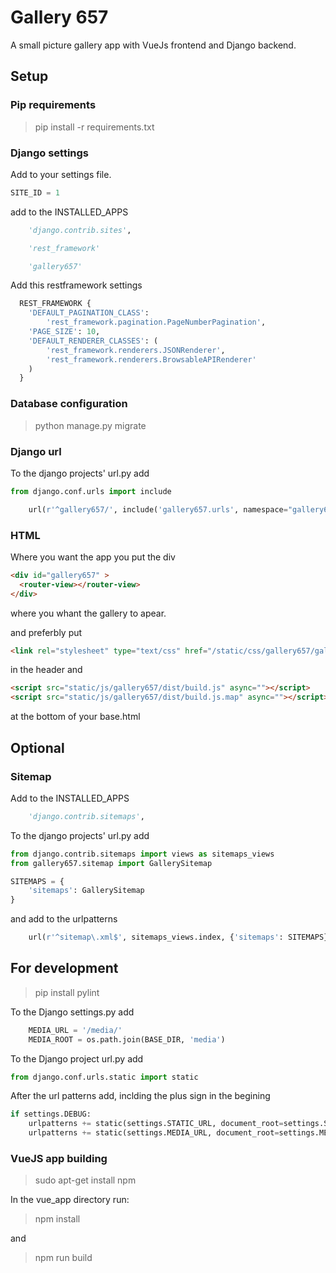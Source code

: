 
# Gallery 657 #

A small picture gallery app with VueJs frontend and
Django backend.

## Setup ###
  
### Pip requirements ###

> pip install -r requirements.txt

### Django settings ###

Add to your settings file.

``` Python
SITE_ID = 1
```

add to the INSTALLED_APPS

``` Python
    'django.contrib.sites',

    'rest_framework'

    'gallery657'
```

Add this restframework settings

``` python
  REST_FRAMEWORK {
    'DEFAULT_PAGINATION_CLASS':
        'rest_framework.pagination.PageNumberPagination',
    'PAGE_SIZE': 10,
    'DEFAULT_RENDERER_CLASSES': (
        'rest_framework.renderers.JSONRenderer',
        'rest_framework.renderers.BrowsableAPIRenderer'
    )
  }
```

### Database configuration ###

> python manage.py migrate
  
### Django url ###

To the django projects' url.py add

``` python
from django.conf.urls import include
```

``` python
    url(r'^gallery657/', include('gallery657.urls', namespace="gallery657" ),
```

### HTML ###

Where you want the app you put the div

``` html
<div id="gallery657" >
  <router-view></router-view>
</div>
```

where you whant the gallery to apear.

and preferbly put

``` html
<link rel="stylesheet" type="text/css" href="/static/css/gallery657/gallery_base.css" lazyload="">
```

in the header and


``` html
<script src="static/js/gallery657/dist/build.js" async=""></script>
<script src="static/js/gallery657/dist/build.js.map" async=""></script>
```

at the bottom of your base.html

## Optional ##

### Sitemap ###

Add to the INSTALLED_APPS

``` Python
    'django.contrib.sitemaps',
```

To the django projects' url.py add

``` python
from django.contrib.sitemaps import views as sitemaps_views
from gallery657.sitemap import GallerySitemap
```

``` python
SITEMAPS = {
    'sitemaps': GallerySitemap
}
```

and add to the urlpatterns

``` python
    url(r'^sitemap\.xml$', sitemaps_views.index, {'sitemaps': SITEMAPS}),
```

## For development ##

> pip install pylint

To the Django settings.py add

``` python
    MEDIA_URL = '/media/'
    MEDIA_ROOT = os.path.join(BASE_DIR, 'media')
```

To the Django project url.py add

``` python
from django.conf.urls.static import static
```

After the url patterns add, inclding the plus sign in the begining

``` python
if settings.DEBUG:
    urlpatterns += static(settings.STATIC_URL, document_root=settings.STATIC_ROOT)
    urlpatterns += static(settings.MEDIA_URL, document_root=settings.MEDIA_ROOT)
```

### VueJS app building ###

 > sudo apt-get install npm
  
 In the vue_app directory run:

> npm install

and

> npm run build
